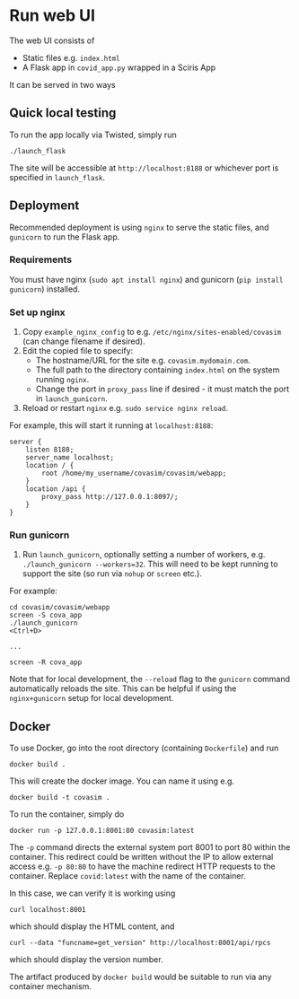 # Run web UI

The web UI consists of

- Static files e.g. `index.html`
- A Flask app in `covid_app.py` wrapped in a Sciris App

It can be served in two ways

## Quick local testing

To run the app locally via Twisted, simply run

```shell script
./launch_flask
```

The site will be accessible at `http://localhost:8188` or whichever port is specified in `launch_flask`.

## Deployment

Recommended deployment is using `nginx` to serve the static files, and `gunicorn` to run the Flask app.

### Requirements

You must have nginx (`sudo apt install nginx`) and gunicorn (`pip install gunicorn`) installed.

### Set up nginx

1. Copy `example_nginx_config` to e.g. `/etc/nginx/sites-enabled/covasim` (can change filename if desired).
2. Edit the copied file to specify:
    - The hostname/URL for the site e.g. `covasim.mydomain.com`.
    - The full path to the directory containing `index.html` on the system running `nginx`.
    - Change the port in `proxy_pass` line if desired - it must match the port in `launch_gunicorn`.
3. Reload or restart `nginx` e.g. `sudo service nginx reload`.

For example, this will start it running at `localhost:8188`:

```script
server {
    listen 8188;
    server_name localhost;
    location / {
        root /home/my_username/covasim/covasim/webapp;
    }
    location /api {
        proxy_pass http://127.0.0.1:8097/;
    }
}
```

### Run gunicorn

1. Run `launch_gunicorn`, optionally setting a number of workers, e.g. `./launch_gunicorn --workers=32`. This will need to be kept running to support the site (so run via `nohup` or `screen` etc.).

For example:

```script
cd covasim/covasim/webapp
screen -S cova_app
./launch_gunicorn
<Ctrl+D>

...

screen -R cova_app
```

Note that for local development, the `--reload` flag to the `gunicorn` command automatically reloads the site. This can be helpful if using the `nginx+gunicorn` setup for local development.

## Docker

To use Docker, go into the root directory (containing `Dockerfile`) and run

```
docker build .
```

This will create the docker image. You can name it using e.g.

```
docker build -t covasim .
```

To run the container, simply do

```
docker run -p 127.0.0.1:8001:80 covasim:latest
```

The `-p` command directs the external system port 8001 to port 80 within the container. This redirect could be written without the IP to allow external access e.g. `-p 80:80` to have the machine redirect HTTP requests to the container. Replace `covid:latest` with the name of the container.

In this case, we can verify it is working using

```
curl localhost:8001
```

which should display the HTML content, and

```
curl --data "funcname=get_version" http://localhost:8001/api/rpcs
```

which should display the version number.

The artifact produced by `docker build` would be suitable to run via any container mechanism.
